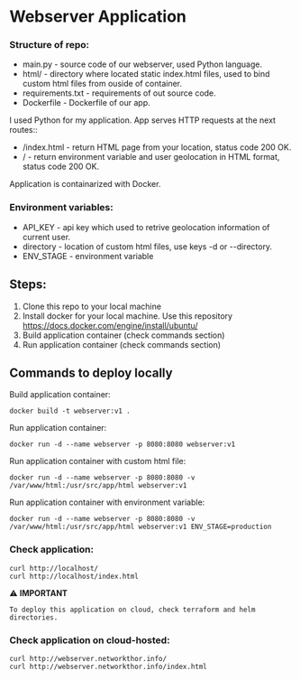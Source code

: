 # Webserver Application

### Structure of repo:
- main.py           -  source code of our webserver, used Python language.
- html/             -  directory where located static index.html files, used to bind custom html files from ouside of container.
- requirements.txt  -  requirements of out source code.
- Dockerfile        -  Dockerfile of our app.


I used Python for my application. App serves HTTP requests at the next routes::

- /index.html   -   return HTML page from your location, status code 200 OK.
- /             -   return environment variable and user geolocation in HTML format, status code 200 OK.

Application is containarized with Docker.


### Environment variables:
- API_KEY      - api key which used to retrive geolocation information of current user.
- directory    - location of custom html files, use keys -d or --directory.
- ENV_STAGE    - environment variable


## Steps:

1.	Clone this repo to your local machine
2.	Install docker for your local machine. Use this repository https://docs.docker.com/engine/install/ubuntu/
3.	Build application container (check commands section)
4.  Run application container (check commands section)


## Commands to deploy locally
Build application container: 

```
docker build -t webserver:v1 .

```
Run application container:

```
docker run -d --name webserver -p 8080:8080 webserver:v1

```
Run application container with custom html file:

```
docker run -d --name webserver -p 8080:8080 -v /var/www/html:/usr/src/app/html webserver:v1

```
Run application container with environment variable:

```
docker run -d --name webserver -p 8080:8080 -v /var/www/html:/usr/src/app/html webserver:v1 ENV_STAGE=production

```

### Check application:

```
curl http://localhost/
curl http://localhost/index.html

```


⚠️ **IMPORTANT** 

```
To deploy this application on cloud, check terraform and helm directories.
```


### Check application on cloud-hosted:

```
curl http://webserver.networkthor.info/
curl http://webserver.networkthor.info/index.html

```